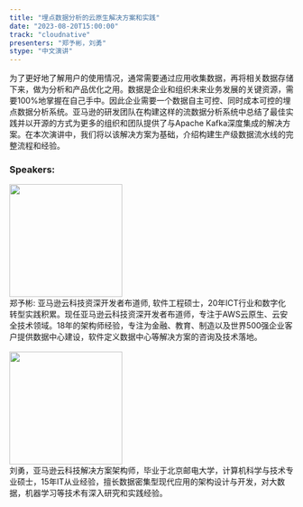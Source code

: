 ```yaml
---
title: "埋点数据分析的云原生解决方案和实践"
date: "2023-08-20T15:00:00" 
track: "cloudnative"
presenters: "郑予彬，刘勇"
stype: "中文演讲"
---
```

为了更好地了解用户的使用情况，通常需要通过应用收集数据，再将相关数据存储下来，做为分析和产品优化之用。数据是企业和组织未来业务发展的关键资源，需要100%地掌握在自己手中。因此企业需要一个数据自主可控、同时成本可控的埋点数据分析系统。亚马逊的研发团队在构建这样的流数据分析系统中总结了最佳实践并以开源的方式为更多的组织和团队提供了与Apache Kafka深度集成的解决方案。在本次演讲中，我们将以该解决方案为基础，介绍构建生产级数据流水线的完整流程和经验。
 ### Speakers: 
<img src="https://img.bagevent.com/resource/20230608/1701557380.jpg" width="200" /><br>郑予彬: 亚马逊云科技资深开发者布道师, 软件工程硕士，20年ICT行业和数字化转型实践积累。现任亚马逊云科技资深开发者布道师，专注于AWS云原生、云安全技术领域。18年的架构师经验，专注为金融、教育、制造以及世界500强企业客户提供数据中心建设，软件定义数据中心等解决方案的咨询及技术落地。
 <br><br>
<img src="https://img.bagevent.com/resource/20230731/1349070041016.jpg" width="200" /><br>刘勇，亚马逊云科技解决方案架构师，毕业于北京邮电大学，计算机科学与技术专业硕士，15年IT从业经验，擅长数据密集型现代应用的架构设计与开发，对大数据，机器学习等技术有深入研究和实践经验。
 <br><br>